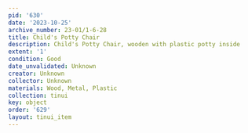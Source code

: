 ```yaml
---
pid: '630'
date: '2023-10-25'
archive_number: 23-01/1-6-28
title: Child's Potty Chair
description: Child's Potty Chair, wooden with plastic potty inside
extent: '1'
condition: Good
date_unvalidated: Unknown
creator: Unknown
collector: Unknown
materials: Wood, Metal, Plastic
collection: tinui
key: object
order: '629'
layout: tinui_item
---
```

